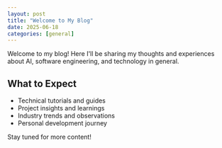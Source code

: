 ```yaml
---
layout: post
title: "Welcome to My Blog"
date: 2025-06-18
categories: [general]
---
```


Welcome to my blog! Here I'll be sharing my thoughts and experiences about AI, software engineering, and technology in general.

## What to Expect

- Technical tutorials and guides
- Project insights and learnings
- Industry trends and observations
- Personal development journey

Stay tuned for more content!
